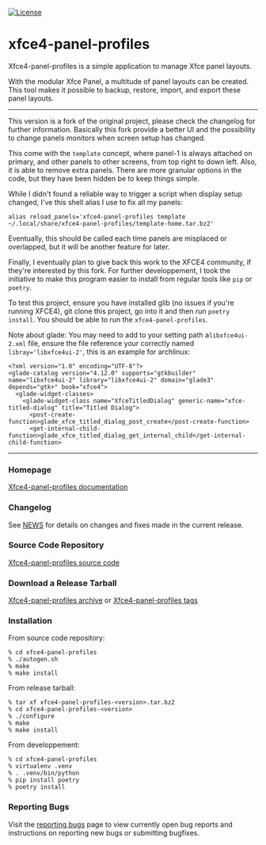 [![License](https://img.shields.io/badge/License-GPL%20v2-blue.svg)](https://gitlab.xfce.org/apps/xfce4-panel-profiles/-/blob/master/COPYING)

# xfce4-panel-profiles

Xfce4-panel-profiles is a simple application to manage Xfce panel layouts.

With the modular Xfce Panel, a multitude of panel layouts can be created.
This tool makes it possible to backup, restore, import, and export these
panel layouts.

----

This version is a fork of the original project, please check the changelog 
for further information. Basically this fork provide a better UI and the possibility
to change panels monitors when screen setup has changed. 

This come with the `template` concept, where panel-1 is always attached on primary, and other
panels to other screens, from top right to down left. Also, it is able to remove extra panels.
There are more granular options in the code, but they have been hidden be to keep things simple.

While I didn't found a reliable way to trigger a script when display setup changed, I've
this shell alias I use to fix all my panels:

```
alias reload_panels='xfce4-panel-profiles template ~/.local/share/xfce4-panel-profiles/template-home.tar.bz2'
```

Eventually, this should be called each time panels are misplaced or overlapped, but it will
be another feature for later.

Finally, I eventually plan to give back this work to the XFCE4 community, if they're interested 
by this fork. For further developpement, I took the initiative to make this program easier to install
from regular tools like `pip` or `poetry`.

To test this project, ensure you have installed glib (no issues if you're running XFCE4), git clone
this project, go into it and then run `poetry install`. You should be able to run 
the `xfce4-panel-profiles`.


Note about glade: You may need to add to your setting path a`libxfce4ui-2.xml` file, ensure the file reference your
correctly named `libray='libxfce4ui-2'`, this is an example for archlinux:

```
<?xml version="1.0" encoding="UTF-8"?>
<glade-catalog version="4.12.0" supports="gtkbuilder" name="libxfce4ui-2" library="libxfce4ui-2" domain="glade3" depends="gtk+" book="xfce4">
  <glade-widget-classes>
    <glade-widget-class name="XfceTitledDialog" generic-name="xfce-titled-dialog" title="Titled Dialog">
      <post-create-function>glade_xfce_titled_dialog_post_create</post-create-function>
      <get-internal-child-function>glade_xfce_titled_dialog_get_internal_child</get-internal-child-function>

```

----


### Homepage

[Xfce4-panel-profiles documentation](https://docs.xfce.org/apps/xfce4-panel-profiles/start)

### Changelog

See [NEWS](https://gitlab.xfce.org/apps/xfce4-panel-profiles/-/blob/master/NEWS) for details on changes and fixes made in the current release.

### Source Code Repository

[Xfce4-panel-profiles source code](https://gitlab.xfce.org/apps/xfce4-panel-profiles)

### Download a Release Tarball

[Xfce4-panel-profiles archive](https://archive.xfce.org/src/apps/xfce4-panel-profiles)
    or
[Xfce4-panel-profiles tags](https://gitlab.xfce.org/apps/xfce4-panel-profiles/-/tags)

### Installation

From source code repository: 

    % cd xfce4-panel-profiles
    % ./autogen.sh
    % make
    % make install

From release tarball:

    % tar xf xfce4-panel-profiles-<version>.tar.bz2
    % cd xfce4-panel-profiles-<version>
    % ./configure
    % make
    % make install

From developpement:

    % cd xfce4-panel-profiles
    % virtualenv .venv
    % . .venv/bin/python
    % pip install poetry
    % poetry install

### Reporting Bugs

Visit the [reporting bugs](https://docs.xfce.org/apps/xfce4-panel-profiles/bugs) page to view currently open bug reports and instructions on reporting new bugs or submitting bugfixes.

